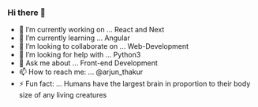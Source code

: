 ### Hi there 👋


- 🔭 I’m currently working on ... React and Next
- 🌱 I’m currently learning ... Angular
- 👯 I’m looking to collaborate on ... Web-Development
- 🤔 I’m looking for help with ... Python3
- 💬 Ask me about ... Front-end Development
- 📫 How to reach me: ... @arjun_thakur
- ⚡ Fun fact: ... Humans have the largest brain in proportion to their body size of any living creatures

